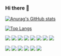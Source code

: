 ### Hi there 👋

<!--
**krits29/krits29** is a ✨ _special_ ✨ repository because its `README.md` (this file) appears on your GitHub profile.

Here are some ideas to get you started:

- 🔭 I’m currently working on ...
- 🌱 I’m currently learning ...
- 👯 I’m looking to collaborate on ...
- 🤔 I’m looking for help with ...
- 💬 Ask me about ...
- 📫 How to reach me: ...
- 😄 Pronouns: ...
- ⚡ Fun fact: ...
-->

[![Anurag's GitHub stats](https://github-readme-stats.vercel.app/api?username=krits29&theme=radical)](https://github.com/anuraghazra/github-readme-stats)

[![Top Langs](https://github-readme-stats.vercel.app/api/top-langs/?username=krits29&layout=compact&theme=radical)](https://github.com/anuraghazra/github-readme-stats)

![](https://img.shields.io/badge/Code-Java-informational?style=flat&logo=coffeescript&logoColor=white&color=ff3498) ![](https://img.shields.io/badge/Web-React-informational?style=flat&logo=react&logoColor=white&color=ff3498) ![](https://img.shields.io/badge/Web-Angular-informational?style=flat&logo=angular&logoColor=white&color=ff3498) ![](https://img.shields.io/badge/Code-JavaScript-informational?style=flat&logo=javascript&logoColor=white&color=ff3498) ![](https://img.shields.io/badge/Code-GoLang-informational?style=flat&logo=go&logoColor=white&color=ff3498) ![](https://img.shields.io/badge/Code-Python-informational?style=flat&logo=python&logoColor=white&color=ff3498) ![](https://img.shields.io/badge/Tools-SQLite-informational?style=flat&logo=sqlite&logoColor=white&color=ff3498) ![](https://img.shields.io/badge/Web-HTML-informational?style=flat&logo=html5&logoColor=white&color=ff3498) 

![](https://img.shields.io/badge/Web-CSS-informational?style=flat&logo=css3&logoColor=white&color=ff3498) ![](https://img.shields.io/badge/Tools-PostgreSQL-informational?style=flat&logo=postgresql&logoColor=white&color=ff3498) ![](https://img.shields.io/badge/Tools-JupyterNotebooks-informational?style=flat&logo=jupyter&logoColor=white&color=ff3498) ![](https://img.shields.io/badge/Tools-GoogleColab-informational?style=flat&logo=googlecolab&logoColor=white&color=ff3498) ![](https://img.shields.io/badge/Tools-Kaggle-informational?style=flat&logo=kaggle&logoColor=white&color=ff3498) ![](https://img.shields.io/badge/Tools-PyTorch-informational?style=flat&logo=pytorch&logoColor=white&color=ff3498)




